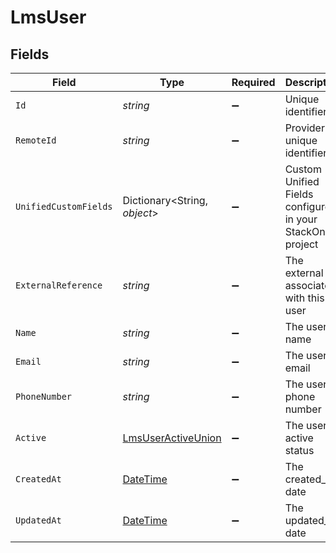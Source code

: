 # LmsUser


## Fields

| Field                                                                                        | Type                                                                                         | Required                                                                                     | Description                                                                                  | Example                                                                                      |
| -------------------------------------------------------------------------------------------- | -------------------------------------------------------------------------------------------- | -------------------------------------------------------------------------------------------- | -------------------------------------------------------------------------------------------- | -------------------------------------------------------------------------------------------- |
| `Id`                                                                                         | *string*                                                                                     | :heavy_minus_sign:                                                                           | Unique identifier                                                                            | 8187e5da-dc77-475e-9949-af0f1fa4e4e3                                                         |
| `RemoteId`                                                                                   | *string*                                                                                     | :heavy_minus_sign:                                                                           | Provider's unique identifier                                                                 | 8187e5da-dc77-475e-9949-af0f1fa4e4e3                                                         |
| `UnifiedCustomFields`                                                                        | Dictionary<String, *object*>                                                                 | :heavy_minus_sign:                                                                           | Custom Unified Fields configured in your StackOne project                                    | {<br/>"my_project_custom_field_1": "REF-1236",<br/>"my_project_custom_field_2": "some other value"<br/>} |
| `ExternalReference`                                                                          | *string*                                                                                     | :heavy_minus_sign:                                                                           | The external ID associated with this user                                                    | al60043                                                                                      |
| `Name`                                                                                       | *string*                                                                                     | :heavy_minus_sign:                                                                           | The user name                                                                                | John Dew                                                                                     |
| `Email`                                                                                      | *string*                                                                                     | :heavy_minus_sign:                                                                           | The user email                                                                               | john@dew.com                                                                                 |
| `PhoneNumber`                                                                                | *string*                                                                                     | :heavy_minus_sign:                                                                           | The user phone number                                                                        | +1234567890                                                                                  |
| `Active`                                                                                     | [LmsUserActiveUnion](../../Models/Components/LmsUserActiveUnion.md)                          | :heavy_minus_sign:                                                                           | The user active status                                                                       | true                                                                                         |
| `CreatedAt`                                                                                  | [DateTime](https://learn.microsoft.com/en-us/dotnet/api/system.datetime?view=net-5.0)        | :heavy_minus_sign:                                                                           | The created_at date                                                                          | 2021-01-01T01:01:01.000Z                                                                     |
| `UpdatedAt`                                                                                  | [DateTime](https://learn.microsoft.com/en-us/dotnet/api/system.datetime?view=net-5.0)        | :heavy_minus_sign:                                                                           | The updated_at date                                                                          | 2021-01-01T01:01:01.000Z                                                                     |